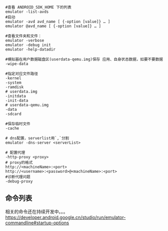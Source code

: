 ```
#查看 ANDROID_SDK_HOME 下的列表  
emulator -list-avds  
#启动  
emulator -avd avd_name [ {-option [value]} … ]  
emulator @avd_name [ {-option [value]} … ]  

#查看文件夹和文件：
emulator -verbose
emulator -debug init
emulator -help-datadir

#模拟器在用户数据磁盘区(userdata-qemu.img)保存 应用、自身状态数据，如要不要数据
-wipe-data

#指定对应文件路径  
-kernel
-system
-ramdisk
# userdata.img
-initdata
-init-data
# userdata-qemu.img
-data
-sdcard

#保存临时文件
-cache

# dns配置，serverlist用`,`分割  
emulator -dns-server <serverList>  

# 配置代理
-http-proxy <proxy>
# proxy的格式
http://<machineName>:<port>  
http://<username>:<password>@<machineName>:<port>
#诊断代理问题
-debug-proxy

```

## 命令列表  
相关的命令还在持续开发中。。。  
https://developer.android.google.cn/studio/run/emulator-commandline#startup-options  
